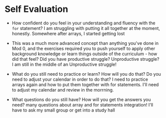 # Self Evaluation

- How confident do you feel in your understanding and fluency with the `for` statement?
I am struggling with putting it all together at the moment, honestly.  Somewhere after arrays, I started getting lost

- This was a much more advanced concept than anything you've done in Mod 0, and the exercises required you to push yourself to apply other background knowledge or learn things outside of the curriculum - how did that feel? Did you have productive struggle? Unproductive struggle?
I am still in the middle of an Unproductive struggle!

- What do you still need to practice or learn? How will you do that? Do you need to adjust your calendar in order to do that?
I need to practice arrays again and how to put them together with for statements.  I'll need to adjust my calendar and review in the morrning.

- What questions do you still have? How will you get the answers you need?
many questions about array and for statements integration!  I'll have to ask my small group or get into a study hall